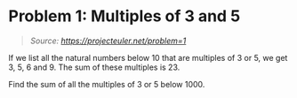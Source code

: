 # Problem 1: Multiples of 3 and 5

> *Source: https://projecteuler.net/problem=1*

If we list all the natural numbers below 10 that are multiples of 3 or 5, we get 3, 5, 6 and 9. The sum of these multiples is 23.

Find the sum of all the multiples of 3 or 5 below 1000.
